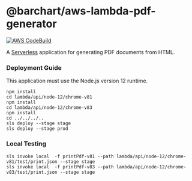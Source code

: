 # @barchart/aws-lambda-pdf-generator

[![AWS CodeBuild](https://codebuild.us-east-1.amazonaws.com/badges?uuid=eyJlbmNyeXB0ZWREYXRhIjoiTmtsZEw3M2l3cktxd3crQTJpMVVRbEUzU1dOMFBodFU0MlhaNUFZaC9kVzBIN1FYUXVVZFFUK29vcU5tazJyckNtVFFxL3BoSEdYMEk3V3dUOEhNUFhNPSIsIml2UGFyYW1ldGVyU3BlYyI6Ik84YnJJU1NUZDMvR3VLaXYiLCJtYXRlcmlhbFNldFNlcmlhbCI6MX0%3D&branch=master)](https://github.com/barchart/aws-lambda-pdf-generator)

A [Serverless](https://www.serverless.com/) application for generating PDF documents from HTML.

### Deployment Guide

This application must use the Node.js version 12 runtime.

```shell
npm install
cd lambda/api/node-12/chrome-v81
npm install
cd lambda/api/node-12/chrome-v83
npm install
cd ../../../..
sls deploy --stage stage
sls deploy --stage prod
```

### Local Testing

```
sls invoke local  -f printPdf-v81 --path lambda/api/node-12/chrome-v81/test/print.json --stage stage
sls invoke local  -f printPdf-v83 --path lambda/api/node-12/chrome-v83/test/print.json --stage stage
```


